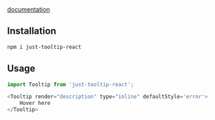 <a href="">
documentation
</a>

## Installation

```bash
npm i just-tooltip-react
```

## Usage

```js
import Tooltip from 'just-tooltip-react';

<Tooltip render="description" type="inline" defaultStyle='error'>
    Hover here
</Tooltip>
```